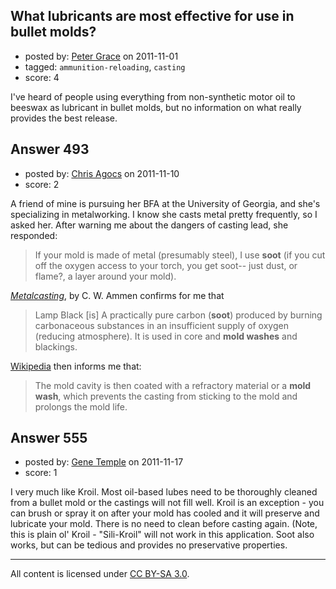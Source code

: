 ## What lubricants are most effective for use in bullet molds?

- posted by: [Peter Grace](https://stackexchange.com/users/-1/28-peter-grace) on 2011-11-01
- tagged: `ammunition-reloading`, `casting`
- score: 4

I've heard of people using everything from non-synthetic motor oil to beeswax as lubricant in bullet molds, but no information on what really provides the best release.


## Answer 493

- posted by: [Chris Agocs](https://stackexchange.com/users/-1/12-chris-agocs) on 2011-11-10
- score: 2

<p>A friend of mine is pursuing her BFA at the University of Georgia, and she's specializing in metalworking. I know she casts metal pretty frequently, so I asked her. After warning me about the dangers of casting lead, she responded:</p>

<blockquote>
  <p>If your mold is made of metal (presumably steel), I use <strong>soot</strong> (if you
  cut off the oxygen access to your torch, you get soot-- just dust, or
  flame?, a layer around your mold).</p>
</blockquote>

<p><em><a href="http://books.google.com/books?id=PsYCZG9sTgYC&amp;lpg=PA325&amp;ots=SjtUnR4mKP&amp;dq=metal%20casting%20soot&amp;pg=PA325#v=onepage&amp;q=practically%20pure%20carbon&amp;f=false" rel="nofollow">Metalcasting</a></em>, by C. W. Ammen confirms for me that </p>

<blockquote>
  <p>Lamp Black [is] A practically pure carbon (<strong>soot</strong>) produced by burning
  carbonaceous substances in an insufficient supply of oxygen (reducing
  atmosphere). It is used in core and <strong>mold washes</strong> and blackings.</p>
</blockquote>

<p><a href="http://en.wikipedia.org/wiki/Permanent_mold_casting#Gravity_process" rel="nofollow">Wikipedia</a> then informs me that:</p>

<blockquote>
  <p>The mold cavity is then coated with a refractory material or a <strong>mold
  wash</strong>, which prevents the casting from sticking to the mold and
  prolongs the mold life.</p>
</blockquote>



## Answer 555

- posted by: [Gene Temple](https://stackexchange.com/users/-1/254-gene-temple) on 2011-11-17
- score: 1

I very much like Kroil.  Most oil-based lubes need to be thoroughly cleaned from a bullet mold or the castings will not fill well.  Kroil is an exception - you can brush or spray it on after your mold has cooled and it will preserve and lubricate your mold.  There is no need to clean before casting again.  (Note, this is plain ol' Kroil - "Sili-Kroil" will not work in this application.  Soot also works, but can be tedious and provides no preservative properties.





---

All content is licensed under [CC BY-SA 3.0](https://creativecommons.org/licenses/by-sa/3.0/).
